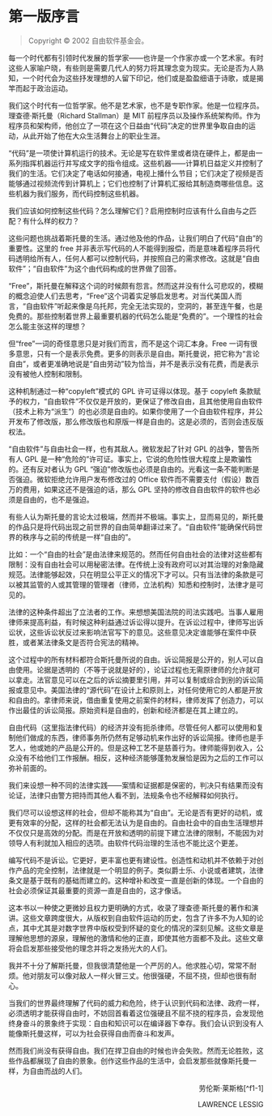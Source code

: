 # 第一版序言

>Copyright © 2002 自由软件基金会。

每一个时代都有引领时代发展的哲学家——也许是一个作家亦或一个艺术家。有时这些人家喻户晓，有些则是需要几代人的努力将其理念变为现实。无论是否为人熟知，一个时代会为这些抒发理想的人留下印记，他们或是盈盈细语于诗歌，或是揭竿而起于政治运动。

我们这个时代有一位哲学家。他不是艺术家，也不是专职作家。他是一位程序员。理查德·斯托曼（Richard Stallman）是 MIT 前程序员以及操作系统架构师。作为程序员和架构师，他创立了一项在这个日益由“代码”决定的世界里争取自由的运动，从此开始了他在大众生活舞台上的职业生涯。

“代码”是一项使计算机运行的技术。无论是写在软件里或者烧在硬件上，都是由一系列指挥机器运行并写成文字的指令组成。这些机器——计算机日益定义并控制了我们的生活。它们决定了电话如何接通，电视上播什么节目；它们决定了视频是否能够通过视频流传到计算机上；它们也控制了计算机汇报给其制造商哪些信息。这些机器为我们服务，而代码控制这些机器。

我们应该如何控制这些代码？怎么理解它们？启用控制时应该有什么自由与之匹配？有什么样的权力？

这些问题也挑战着斯托曼的生活。通过他及他的作品，让我们明白了代码“自由”的重要性。这里的 free 并非表示写代码的人不能得到报偿，而是意味着程序员将代码透明给所有人，任何人都可以控制代码，并按照自己的需求修改。这就是“自由软件”；“自由软件”为这个由代码构成的世界做了回答。

“Free”，斯托曼在解释这个词的时候颇有怨言。然而这并没有什么可悲叹的，模糊的概念迫使人们去思考，“Free”这个词着实足够启发思考。对当代美国人而言，“自由软件”听起来像是乌托邦，完全无法实现的，空洞的，甚至连午餐，也是免费的。那些控制着世界上最重要机器的代码怎么能是“免费的”。一个理性的社会怎么能主张这样的理想？

但“free”一词的奇怪意思只是对我们而言，而不是这个词汇本身。Free 一词有很多意思，只有一个是表示免费。更多的则表示是自由。斯托曼说，把它称为“言论自由”，或者更准确地说是“自由劳动”较为恰当，并不是表示没有花费，而是表示没有被他人控制和限制。

这种机制通过一种“copyleft”模式的 GPL 许可证得以体现。基于 copyleft 条款赋予的权力，“自由软件”不仅仅是开放的，更保证了修改自由，且其他使用自由软件（技术上称为“派生”）的也必须是自由的。如果你使用了一个自由软件程序，并公开发布了修改版，那么修改版也和原版一样是自由的。这是必须的，否则会违反版权法。

“自由软件”与自由社会一样，也有其敌人。微软发起了针对 GPL 的战争，警告所有人 GPL 是一种“危险的”许可证。事实上，它说的危险性很大程度上是欺骗性的。还有反对者认为 GPL “强迫”修改版也必须是自由的。光看这一条不能判断是否强迫。微软拒绝允许用户发布修改过的 Office 软件而不需要支付（假设）数百万的费用，如果这还不是强迫的话，那么 GPL 坚持的修改自自由软件的软件也必须是自由的，也不是强迫。

有些人认为斯托曼的言论太过极端，然而并不极端。事实上，显而易见的，斯托曼的作品只是将代码出现之前世界的自由简单翻译过来了。“自由软件”能确保代码世界的秩序与之前的传统是一样“自由的”。

比如：一个“自由的社会”是由法律来规范的。然而任何自由社会的法律对这些都有限制：没有自由社会可以用秘密法律。在传统上没有政府可以对其治理的对象隐藏规范。法律能够起效，只在明显公平正义的情况下才可以。只有当法律的条款是可以被其监管的人或其管理的管理者（律师，立法机构）知悉和控制时，法律才是可见的。

法律的这种条件超出了立法者的工作。来想想美国法院的司法实践吧。当事人雇用律师来提高利益，有时候这种利益通过诉讼得以提升。在诉讼过程中，律师写出诉讼状，这些诉讼状反过来影响法官写下的意见。这些意见决定谁能够在案件中获胜，或者某法律条文是否符合宪法的精神。

这个过程中的所有材料都符合斯托曼所说的自由。诉讼简报是公开的，别人可以自由使用。论据是透明的（不等于说就是好的），论证过程也无需原律师的允许就可以拿走。法官意见可以在之后的诉讼摘要里引用，并可以复制或综合到别的诉讼简报或意见中。美国法律的“源代码”在设计上和原则上，对任何使用它的人都是开放和自由的。拿律师来说，借由重复使用之前案件的材料，律师发挥了创造力，可以作出最佳的诉讼简报。原始资料是自由的，创新和经济都是在其上建立的。

自由代码（这里指法律代码）的经济并没有扼杀律师。尽管任何人都可以使用和复制他们做成的东西，律师事务所仍然有足够动机来作出好的诉讼简报。律师也是手艺人，他或她的产品是公开的。但是这种工艺不是慈善行为。律师能得到收入，公众没有不给他们工作报酬。相反，这种经济能够蓬勃发展恰是因为之后的工作可以弥补前面的。

我们来设想一种不同的法律实践——案情和证据都是保密的，判决只有结果而没有论证，法律只由警方把持而其他人看不到，法规条令也不经解释如何执行。

我们尽可以设想这样的社会，但却不能称其为“自由”。无论是否有更好的动机，或更有效率的分配，这样的社会都无法认为是自由的。自由社会中的自由生活理想并不仅仅只是高效的分配。而是在开放和透明的前提下建立法律的限制，不能因为对领导人有利就加入相应的选项。由软件代码治理的生活也不能比这个更差。

编写代码不是诉讼。它更好，更丰富也更有建设性。创造性和动机并不依赖于对创作产品的完全控制，法律就是一个明显的例子。类似爵士乐、小说或者建筑，法律条文是基于既有的基础而建立的。这种增补和改变一直是创新的体现。一个自由的社会必须保证其最重要的资源一直是自由的，这才像话。

这本书以一种使之更微妙且权力更明确的方式，收录了理查德·斯托曼的著作和演讲。这些文章跨度很大，从版权到自由软件运动的历史，包含了许多不为人知的论点，其中尤其是对数字世界中版权受到怀疑的变化的情况的深刻见解。这些文章是理解他思想的源泉，理解他的激情和他的正直，即使其他方面都不及此。这些文章将会启发那些接受他的理念并将之发扬光大的人们。

我并不十分了解斯托曼，但我很清楚他是一个严厉的人。他求胜心切，常常不耐烦。他对朋友可以像对敌人一样火冒三丈。他很强硬，不屈不挠，但却也很有耐心。

当我们的世界最终理解了代码的威力和危险，终于认识到代码和法律、政府一样，必须透明才能获得自由时，不妨回首看着这位强硬且不屈不挠的程序员，会发现他终身奋斗的景象终于实现：自由和知识可以在编译器下幸存。我们会认识到没有人能像斯托曼这样，可以为社会获得自由而奋斗和发声。

然而我们尚没有获得自由。我们在捍卫自由的时候也许会失败。然而无论胜败，这些作品都展现了自由的景象。创作这些作品的生活中，会启发那些就像斯托曼一样，为自由而战的人们。

<!--(pandoc)\(pandoc)-->  

<!--(pdf)\hfill\ (pdf)--> <!-- (pdf)--><p align="right"><!--(pdf) -->劳伦斯·莱斯格[^f1-1]<!-- (pdf)--></p><!--(pdf) -->

<!--(pdf)\hfill\ (pdf)--> <!-- (pdf)--><p align="right"><!--(pdf) -->LAWRENCE LESSIG<!-- (pdf)--></p><!--(pdf) -->

[^f1-1]: 劳伦斯·莱斯格（Lawrence Lessig），是一位美国学者暨学术与政治的行动主义者，哈佛法学院法学教授。他还是知识共享（Creative Commons）发起委员、软件自由法律中心（SFLC）委员、阳光基金会咨询委员与电子前哨基金会（EFF）前任委员。——译者注

